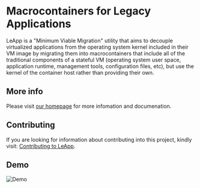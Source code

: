 # Macrocontainers for Legacy Applications

LeApp is a "Minimum Viable Migration" utility that aims to
decouple virtualized applications from the operating system
kernel included in their VM image by migrating them into
macrocontainers that include all of the traditional components
of a stateful VM (operating system user space, application
runtime, management tools, configuration files, etc), but
use the kernel of the container host rather than providing
their own.

## More info
Please visit [our homepage](https://leapp-to.github.io/) 
for more infomation and documenation.

## Contributing
If you are looking for information about contributing into this project, kindly 
visit: [Contributing to LeApp](CONTRIBUTING.rst).


## Demo
![Demo](http://i.imgur.com/LwrIrM5.gif)
